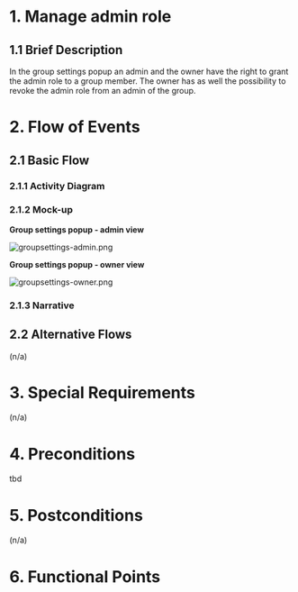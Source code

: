 ﻿# 1. Manage admin role

## 1.1 Brief Description
In the group settings popup an admin and the owner have the right to grant the admin role to a group member. The owner has as well the possibility to revoke the admin role from an admin of the group. 

# 2. Flow of Events
## 2.1 Basic Flow

### 2.1.1 Activity Diagram

### 2.1.2 Mock-up
**Group settings popup - admin view**

![groupsettings-admin.png](https://github.com/placetobeer/ptb-documentation/blob/master/use-cases/ui-mockups/groupsettings-admin.png?raw=true)

**Group settings popup - owner view**

![groupsettings-owner.png](https://github.com/placetobeer/ptb-documentation/blob/master/use-cases/ui-mockups/groupsettings-owner.png?raw=true)
### 2.1.3 Narrative

## 2.2 Alternative Flows
(n/a)

# 3. Special Requirements
(n/a)

# 4. Preconditions
tbd

# 5. Postconditions
(n/a)
 
# 6. Functional Points
